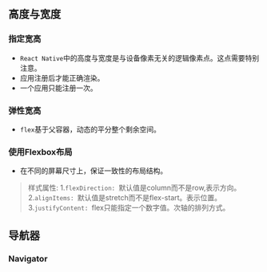 ## 高度与宽度
### 指定宽高
- `React Native`中的高度与宽度是与设备像素无关的逻辑像素点。这点需要特别注意。
- 应用注册后才能正确渲染。
- 一个应用只能注册一次。

### 弹性宽高
- `flex`基于父容器，动态的平分整个剩余空间。

### 使用Flexbox布局
- 在不同的屏幕尺寸上，保证一致性的布局结构。
> 样式属性:
> 1.`flexDirection: `默认值是column而不是row,表示方向。
> 2.`alignItems: `默认值是stretch而不是flex-start。表示位置。
> 3.`justifyContent: `flex只能指定一个数字值。次轴的排列方式。

## 导航器
### Navigator



